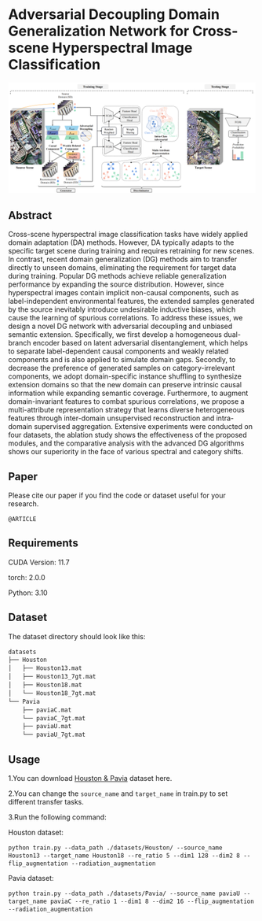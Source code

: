 # Adversarial Decoupling Domain Generalization Network for Cross-scene Hyperspectral Image Classification

<p align='center'>
  <img src='abstract_00.png' width="800px">
</p>

## Abstract

Cross-scene hyperspectral image classification tasks have widely applied domain adaptation (DA) methods. However, DA typically adapts to the specific target scene during training and requires retraining for new scenes. In contrast, recent domain generalization (DG) methods aim to transfer directly to unseen domains, eliminating the requirement for target data during training. Popular DG methods achieve reliable generalization performance by expanding the source distribution. However, since hyperspectral images contain implicit non-causal components, such as label-independent environmental features, the extended samples generated by the source inevitably introduce undesirable inductive biases, which cause the learning of spurious correlations. To address these issues, we design a novel DG network with adversarial decoupling and unbiased semantic extension. Specifically, we first develop a homogeneous dual-branch encoder based on latent adversarial disentanglement, which helps to separate label-dependent causal components and weakly related components and is also applied to simulate domain gaps. Secondly, to decrease the preference of generated samples on category-irrelevant components, we adopt domain-specific instance shuffling to synthesize extension domains so that the new domain can preserve intrinsic causal information while expanding semantic coverage. Furthermore, to augment domain-invariant features to combat spurious correlations, we propose a multi-attribute representation strategy that learns diverse heterogeneous features through inter-domain unsupervised reconstruction and intra-domain supervised aggregation. Extensive experiments were conducted on four datasets, the ablation study shows the effectiveness of the proposed modules, and the comparative analysis with the advanced DG algorithms shows our superiority in the face of various spectral and category shifts.

## Paper

Please cite our paper if you find the code or dataset useful for your research.

```
@ARTICLE

```



## Requirements

CUDA Version: 11.7

torch: 2.0.0

Python: 3.10

## Dataset

The dataset directory should look like this:

```bash
datasets
├── Houston
│   ├── Houston13.mat
│   ├── Houston13_7gt.mat
│   ├── Houston18.mat
│   └── Houston18_7gt.mat
└── Pavia
    ├── paviaC.mat
    └── paviaC_7gt.mat
    ├── paviaU.mat
    └── paviaU_7gt.mat

```

## Usage

1.You can download [Houston &amp; Pavia](https://drive.google.com/drive/folders/1No-DNDT9P1HKsM9QKKJJzat8A1ZhVmmz?usp=sharing) dataset here.

2.You can change the `source_name` and `target_name` in train.py to set different transfer tasks.

3.Run the following command:

Houston dataset:
```
python train.py --data_path ./datasets/Houston/ --source_name Houston13 --target_name Houston18 --re_ratio 5 --dim1 128 --dim2 8 --flip_augmentation --radiation_augmentation
```
Pavia dataset:
```
python train.py --data_path ./datasets/Pavia/ --source_name paviaU --target_name paviaC --re_ratio 1 --dim1 8 --dim2 16 --flip_augmentation --radiation_augmentation
```

